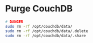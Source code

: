 # Purge CouchDB
```bash
# DANGER
sudo rm -rf /opt/couchdb/data/
sudo rm -rf /opt/couchdb/data/.delete
sudo rm -rf /opt/couchdb/data/.share
```